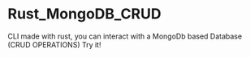 # Rust_MongoDB_CRUD
CLI made with rust, you can interact with a MongoDb based Database (CRUD OPERATIONS)
Try it!
